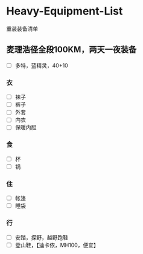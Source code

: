 # Heavy-Equipment-List
重装装备清单

## 麦理浩径全段100KM，两天一夜装备

- [ ] 多特，蓝精灵，40+10

### 衣

- [ ] 袜子
- [ ] 裤子
- [ ] 外套
- [ ] 内衣
- [ ] 保暖内胆

### 食

- [ ] 杯
- [ ] 锅

### 住

- [ ] 帐篷
- [ ] 睡袋

### 行

- [ ] 安踏，探野，越野跑鞋
- [ ] 登山鞋，【迪卡侬，MH100，便宜】
